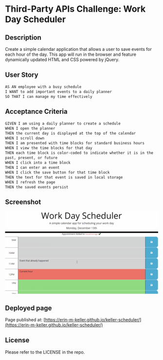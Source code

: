 # Third-Party APIs Challenge: Work Day Scheduler

## Description

Create a simple calendar application that allows a user to save events for each hour of the day. This app will run in the browser and feature dynamically updated HTML and CSS powered by jQuery.

## User Story

```
AS AN employee with a busy schedule
I WANT to add important events to a daily planner
SO THAT I can manage my time effectively
```

## Acceptance Criteria

```
GIVEN I am using a daily planner to create a schedule
WHEN I open the planner
THEN the current day is displayed at the top of the calendar
WHEN I scroll down
THEN I am presented with time blocks for standard business hours
WHEN I view the time blocks for that day
THEN each time block is color-coded to indicate whether it is in the past, present, or future
WHEN I click into a time block
THEN I can enter an event
WHEN I click the save button for that time block
THEN the text for that event is saved in local storage
WHEN I refresh the page
THEN the saved events persist
```

## Screenshot

![SchedulerScreen](./assets/images/finished-product.png)

## Deployed page

Page published at: [https://erin-m-keller.github.io/keller-scheduler/](https://erin-m-keller.github.io/keller-scheduler/)

## License

Please refer to the LICENSE in the repo.